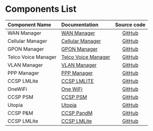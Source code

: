 # Components List

| Component Name | Documentation | Source code |
|:-----|:-----|:-----:|
| WAN Manager| [WAN Manager](./WANManager/) | [GitHub](https://github.com/rdkcentral/wan-manager) |
| Cellular Manager| [Cellular Manager](./CellularManager/) | [GitHub](https://github.com/rdkcentral/cellular-manager) |
| GPON Manager| [GPON Manager](./GPONManager/) | [GitHub](https://github.com/rdkcentral/cellular-manager) |
| Telco Voice Manager| [Telco Voice Manager](./TelcoVoiceManager/) | [GitHub](https://github.com/rdkcentral/telco-voice-manager) |
| VLAN Manager| [VLAN Manager](./VLANManager/) | [GitHub](https://github.com/rdkcentral/vlan-manager) |
| PPP Manager| [PPP Manager](./PPPManager/) | [GitHub](https://github.com/rdkcentral/ppp-manager) |
| CCSP LMLite | [CCSP LMLITE](./LMLite/) | [GitHub](https://github.com/rdkcentral/lan-manager-lite) |
| OneWiFi | [One WiFi](./OneWifi/) | [GitHub](https://github.com/rdkcentral/OneWifi) |
| CCSP PSM | [CCSP PSM](./CCSPPSM/) | [GitHub](https://github.com/rdkcentral/persistent-storage-manager) |
| Utopia | [Utopia](./Utopia/) | [GitHub](https://github.com/rdkcentral/rbus) |
| CCSP P&M | [CCSP PandM](./CCSPPandM/) | [GitHub](https://github.com/rdkcentral/rbus) |
| CCSP LMLite | [CCSP LMLite](./LMLite/) | [GitHub](https://github.com/rdkcentral/rbus) |
